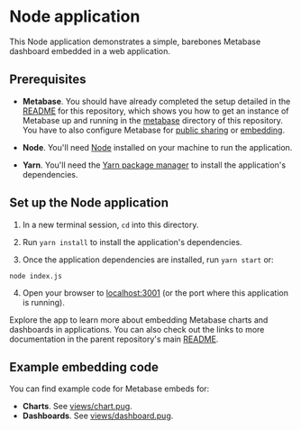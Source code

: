 # Node application

This Node application demonstrates a simple, barebones Metabase dashboard embedded in a web application.

## Prerequisites

- **Metabase**. You should have already completed the setup detailed in the [README](../README.md) for this repository, which shows you how to get an instance of Metabase up and running in the [metabase](../metabase) directory of this repository. You have to also configure Metabase for [public sharing](https://www.metabase.com/docs/latest/administration-guide/12-public-links.html) or [embedding](https://www.metabase.com/docs/latest/administration-guide/13-embedding.html).

- **Node**. You'll need [Node](https://nodejs.org/en/) installed on your machine to run the application.

- **Yarn**. You'll need the [Yarn package manager](https://classic.yarnpkg.com/en/) to install the application's dependencies.

## Set up the Node application

1. In a new terminal session, `cd` into this directory. 

2. Run `yarn install` to install the application's dependencies.

3. Once the application dependencies are installed, run `yarn start` or:

```shell
node index.js
```

4. Open your browser to [localhost:3001](http://localhost:3001) (or the port where this application is running).

Explore the app to learn more about embedding Metabase charts and dashboards in applications. You can also check out the links to more documentation in the parent repository's main [README](../README.md).

## Example embedding code

You can find example code for Metabase embeds for:

- **Charts**. See [views/chart.pug](views/chart.pug).
- **Dashboards**. See [views/dashboard.pug](views/dashboard.pug).

